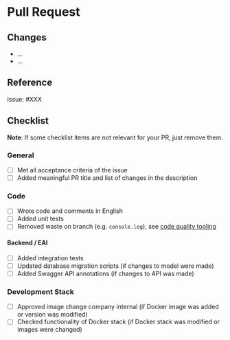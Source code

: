 # Pull Request

<!-- Links -->
[code-quality-link]: https://refarch.oss.muenchen.de/templates/develop#code-quality
[refarch-create-issue-link]: https://github.com/it-at-m/refarch/issues/new/choose
[refarch-create-documentation-issue-link]: https://github.com/it-at-m/refarch/issues/new?template=4-documentation-change.yml

## Changes

- ...
- ...

## Reference

Issue: #XXX

## Checklist

**Note**: If some checklist items are not relevant for your PR, just remove them.

### General

- [ ] Met all acceptance criteria of the issue
- [ ] Added meaningful PR title and list of changes in the description

### Code

- [ ] Wrote code and comments in English
- [ ] Added unit tests
- [ ] Removed waste on branch (e.g. `console.log`), see [code quality tooling][code-quality-link]

#### Backend / EAI

- [ ] Added integration tests
- [ ] Updated database migration scripts (if changes to model were made)
- [ ] Added Swagger API annotations (if changes to API was made)

### Development Stack

- [ ] Approved image change company internal (if Docker image was added or version was modified)
- [ ] Checked functionality of Docker stack (if Docker stack was modified or images were changed)
